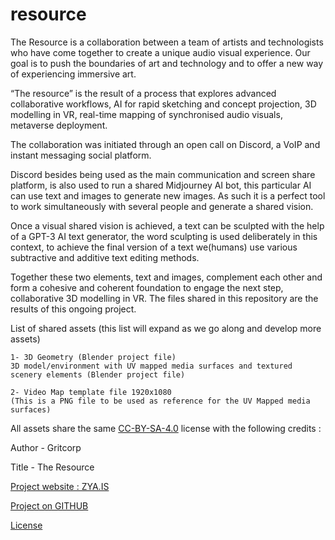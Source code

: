 # resource
The Resource is a collaboration between a team of artists and technologists who have come together to create a unique audio visual experience. Our goal is to push the boundaries of art and technology and to offer a new way of experiencing immersive art.

“The resource” is the result of a process that explores advanced collaborative workflows, AI for rapid sketching and concept projection, 3D modelling in VR,  real-time mapping of synchronised audio visuals, metaverse deployment.

The collaboration was initiated through an open call on Discord, a VoIP and instant messaging social platform.

Discord besides being used as the main communication and screen share platform,
is also used to run a shared Midjourney AI bot, this particular AI can use text and images to generate new images. As such it is a perfect tool to work simultaneously with several people and generate a shared vision.

Once a visual shared vision is achieved, a text can be sculpted with the help of a GPT-3 AI text generator, the word sculpting is used deliberately in this context, to achieve the final version of a text we(humans) use various subtractive and additive text editing methods.

Together these two elements, text and images, complement each other and form a cohesive and coherent foundation to engage the next step, collaborative 3D modelling in VR. The files shared in this repository are the results of this ongoing project.

  List of shared assets (this list will expand as we go along and develop more assets)

    1- 3D Geometry (Blender project file)
    3D model/environment with UV mapped media surfaces and textured scenery elements (Blender project file)
    
    2- Video Map template file 1920x1080 
    (This is a PNG file to be used as reference for the UV Mapped media surfaces)

All assets share the same [CC-BY-SA-4.0](https://github.com/GritCorp/resource/blob/main/CC-BY-SA-4.0) license with the following credits :

Author - Gritcorp

Title - The Resource

[Project website : ZYA.IS](https://zya.is)

[Project on GITHUB](https://github.com/GritCorp/resource)

[License](https://github.com/GritCorp/resource/blob/main/CC-BY-SA-4.0)
